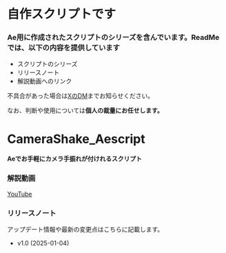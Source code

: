 # **自作スクリプトです**

### Ae用に作成されたスクリプトのシリーズを含んでいます。ReadMeでは、以下の内容を提供しています

- スクリプトのシリーズ
- リリースノート
- 解説動画へのリンク
 
不具合があった場合は[XのDM](https://x.com/yaga034)までお知らせください。

なお、判断や使用については**個人の裁量にお任せします。**

# CameraShake_Aescript
**Aeでお手軽にカメラ手振れが付けれるスクリプト**

### 解説動画
[YouTube](https://www.youtube.com/watch?v=MH9w03IbnvU)

### リリースノート
アップデート情報や最新の変更点はこちらに記載します。

- v1.0 (2025-01-04)
